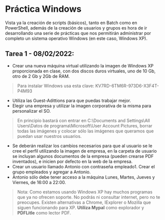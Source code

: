 # Práctica Windows

Vista ya la creación de scripts (básicos), tanto en Batch como en PowerShell, además de la creación de usuarios y grupos es hora de ir desarrollando una serie de prácticas que nos permitirán administrar por completo un sistema operativo Windows (en este caso, Windows XP).

## Tarea 1 - 08/02/2022:
- Crear una nueva máquina virtual utilizando la imagen de Windows XP proporcionada en clase, con dos discos duros virtuales, uno de 10 Gb, otro de 2 Gb y 2Gb de RAM.
 > Para instalar Windows usa esta clave: KV7RD-6TM6R-973D6-X3F4T-P4M93
- Utiliza las Guest-Adittions para que puedas trabajar mejor.
- Elegir una empresa y utilizar la imagen corporativa de la misma para personalizar el SO.
 > En principio bastará con entrar en C:\Documents and Settings\All Users\Datos de programa\Microsoft\User Account Pictures, borrar todas las imágenes y colocar sólo las imágenes que queramos que puedan usar nuestros usuarios.
- Se deberán realizar los cambios necesarios para que al usuario se le cree el perfil utilizando la imagen de empresa, en la carpeta de usuario se incluyan algunos documentos de la empresa (pueden crearse PDF inventados), e inicien por defecto en la web de la empresa.
- Crear un usuario llamado Antonio con contraseña empleado1. Crear el grupo empleados y agregar a Antonio.
- Antonio sólo debe tener acceso a la máquina Lunes, Martes, Jueves y Viernes, de 16:00 a 22:00.
 > Nota: Como estamos usando Windows XP hay muchos programas que ya no ofrecen soporte. No podrás ni consultar internet, pero no te preocupes. Existen alternativas a Chrome, IExplorer o Mozilla que siguen funcionando para XP. **Utiliza Mypal** como explorador y **PDFLitle** como lector PDF.
